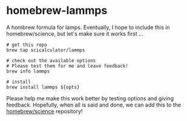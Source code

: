 homebrew-lammps
===============

A hombrew formula for lamps. Eventually, I hope to include this in
homebrew/science, but let's make sure it works first ...

```
# get this repo
brew tap scicalculator/lammps

# check out the available options
# Please test them for me and leave feedback!
brew info lammps

# install
brew install lammps ${opts}
```

Please help me make this work better by testing options and giving
feedback. Hopefully, when all is said and done, we can add this to the
[homebrew/science][hbsci] repository!

[hbsci]: http://github.com/homebrew/homebrew-science
